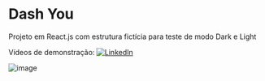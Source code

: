 # Dash You

Projeto em React.js com estrutura fictícia para teste de modo Dark e Light 



Vídeos de demonstração: [![LinkedIn](https://img.shields.io/badge/-LinkedIn-blue?style=flat-square&logo=linkedin&link=https://www.linkedin.com/in/o-giovanni-santos/)](https://www.linkedin.com/in/o-giovanni-santos/)


![image](https://user-images.githubusercontent.com/115193826/233214511-d24a8c77-df47-4aaf-8e24-b62959555810.png)
